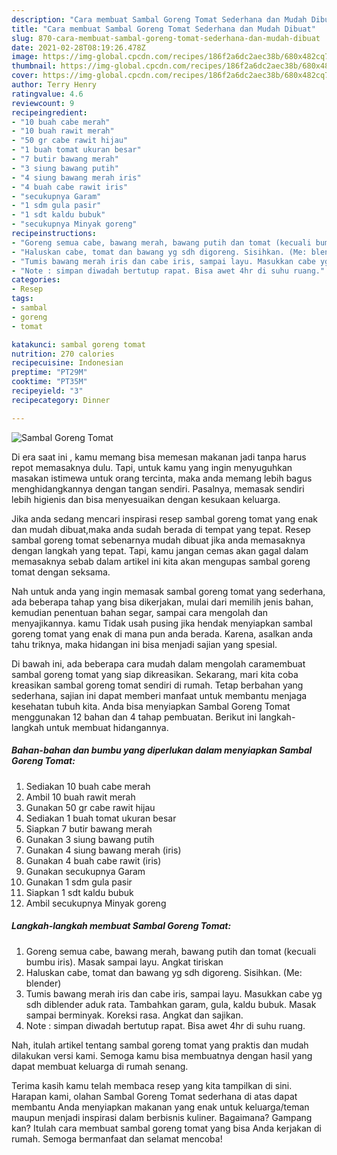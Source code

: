 ```yaml
---
description: "Cara membuat Sambal Goreng Tomat Sederhana dan Mudah Dibuat"
title: "Cara membuat Sambal Goreng Tomat Sederhana dan Mudah Dibuat"
slug: 870-cara-membuat-sambal-goreng-tomat-sederhana-dan-mudah-dibuat
date: 2021-02-28T08:19:26.478Z
image: https://img-global.cpcdn.com/recipes/186f2a6dc2aec38b/680x482cq70/sambal-goreng-tomat-foto-resep-utama.jpg
thumbnail: https://img-global.cpcdn.com/recipes/186f2a6dc2aec38b/680x482cq70/sambal-goreng-tomat-foto-resep-utama.jpg
cover: https://img-global.cpcdn.com/recipes/186f2a6dc2aec38b/680x482cq70/sambal-goreng-tomat-foto-resep-utama.jpg
author: Terry Henry
ratingvalue: 4.6
reviewcount: 9
recipeingredient:
- "10 buah cabe merah"
- "10 buah rawit merah"
- "50 gr cabe rawit hijau"
- "1 buah tomat ukuran besar"
- "7 butir bawang merah"
- "3 siung bawang putih"
- "4 siung bawang merah iris"
- "4 buah cabe rawit iris"
- "secukupnya Garam"
- "1 sdm gula pasir"
- "1 sdt kaldu bubuk"
- "secukupnya Minyak goreng"
recipeinstructions:
- "Goreng semua cabe, bawang merah, bawang putih dan tomat (kecuali bumbu iris). Masak sampai layu. Angkat tiriskan"
- "Haluskan cabe, tomat dan bawang yg sdh digoreng. Sisihkan. (Me: blender)"
- "Tumis bawang merah iris dan cabe iris, sampai layu. Masukkan cabe yg sdh diblender aduk rata. Tambahkan garam, gula, kaldu bubuk. Masak sampai berminyak. Koreksi rasa. Angkat dan sajikan."
- "Note : simpan diwadah bertutup rapat. Bisa awet 4hr di suhu ruang."
categories:
- Resep
tags:
- sambal
- goreng
- tomat

katakunci: sambal goreng tomat 
nutrition: 270 calories
recipecuisine: Indonesian
preptime: "PT29M"
cooktime: "PT35M"
recipeyield: "3"
recipecategory: Dinner

---
```



![Sambal Goreng Tomat](https://img-global.cpcdn.com/recipes/186f2a6dc2aec38b/680x482cq70/sambal-goreng-tomat-foto-resep-utama.jpg)

Di era  saat ini , kamu memang bisa memesan makanan jadi tanpa harus repot memasaknya dulu. Tapi, untuk kamu yang ingin menyuguhkan masakan istimewa untuk orang tercinta, maka anda memang lebih bagus menghidangkannya dengan tangan sendiri. Pasalnya, memasak sendiri lebih higienis dan bisa menyesuaikan dengan kesukaan keluarga.

Jika anda sedang mencari inspirasi resep sambal goreng tomat yang enak dan mudah dibuat,maka anda sudah berada di tempat yang tepat. Resep sambal goreng tomat  sebenarnya mudah dibuat jika anda memasaknya dengan langkah yang tepat. Tapi, kamu jangan cemas akan gagal dalam memasaknya 
sebab dalam artikel ini kita akan mengupas sambal goreng tomat dengan seksama.  



Nah untuk anda yang ingin memasak sambal goreng tomat yang sederhana, ada beberapa tahap yang bisa dikerjakan, mulai dari memilih jenis bahan, kemudian penentuan bahan segar, sampai cara mengolah dan menyajikannya. kamu Tidak usah pusing jika hendak menyiapkan sambal goreng tomat yang enak di mana pun anda berada. Karena, asalkan anda  tahu triknya, maka hidangan ini bisa menjadi sajian yang spesial.

Di bawah ini, ada beberapa cara mudah dalam mengolah caramembuat sambal goreng tomat yang siap dikreasikan. Sekarang, mari kita coba kreasikan sambal goreng tomat sendiri di rumah. Tetap berbahan yang sederhana, sajian ini dapat memberi manfaat untuk membantu menjaga kesehatan tubuh kita. Anda bisa menyiapkan Sambal Goreng Tomat menggunakan 12 bahan dan 4 tahap pembuatan. Berikut ini langkah-langkah untuk membuat hidangannya.

<!--inarticleads1-->

##### Bahan-bahan dan bumbu yang diperlukan dalam menyiapkan Sambal Goreng Tomat:

1. Sediakan 10 buah cabe merah
1. Ambil 10 buah rawit merah
1. Gunakan 50 gr cabe rawit hijau
1. Sediakan 1 buah tomat ukuran besar
1. Siapkan 7 butir bawang merah
1. Gunakan 3 siung bawang putih
1. Gunakan 4 siung bawang merah (iris)
1. Gunakan 4 buah cabe rawit (iris)
1. Gunakan secukupnya Garam
1. Gunakan 1 sdm gula pasir
1. Siapkan 1 sdt kaldu bubuk
1. Ambil secukupnya Minyak goreng




<!--inarticleads2-->

##### Langkah-langkah membuat Sambal Goreng Tomat:

1. Goreng semua cabe, bawang merah, bawang putih dan tomat (kecuali bumbu iris). Masak sampai layu. Angkat tiriskan
1. Haluskan cabe, tomat dan bawang yg sdh digoreng. Sisihkan. (Me: blender)
1. Tumis bawang merah iris dan cabe iris, sampai layu. Masukkan cabe yg sdh diblender aduk rata. Tambahkan garam, gula, kaldu bubuk. Masak sampai berminyak. Koreksi rasa. Angkat dan sajikan.
1. Note : simpan diwadah bertutup rapat. Bisa awet 4hr di suhu ruang.




Nah, itulah artikel tentang  sambal goreng tomat  yang praktis dan mudah dilakukan versi kami. Semoga kamu bisa membuatnya dengan hasil yang dapat membuat keluarga di rumah senang. 

Terima kasih kamu telah membaca resep yang kita tampilkan di sini. Harapan kami, olahan  Sambal Goreng Tomat sederhana di atas dapat membantu Anda menyiapkan makanan yang enak untuk keluarga/teman maupun menjadi inspirasi dalam berbisnis kuliner. Bagaimana? Gampang kan? Itulah cara membuat sambal goreng tomat yang bisa Anda kerjakan di rumah. Semoga bermanfaat dan selamat mencoba!

